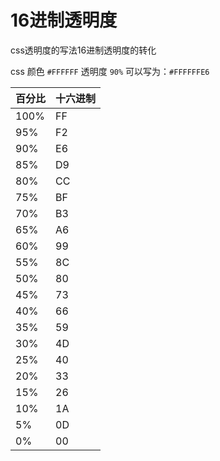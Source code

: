 # 16进制透明度

css透明度的写法16进制透明度的转化

css 颜色 `#FFFFFF` 透明度 `90%` 可以写为：`#FFFFFFE6`

| 百分比 | 十六进制 |
| ------ | -------- |
| 100%   | FF       |
| 95%    | F2       |
| 90%    | E6       |
| 85%    | D9       |
| 80%    | CC       |
| 75%    | BF       |
| 70%    | B3       |
| 65%    | A6       |
| 60%    | 99       |
| 55%    | 8C       |
| 50%    | 80       |
| 45%    | 73       |
| 40%    | 66       |
| 35%    | 59       |
| 30%    | 4D       |
| 25%    | 40       |
| 20%    | 33       |
| 15%    | 26       |
| 10%    | 1A       |
| 5%     | 0D       |
| 0%     | 00       |
